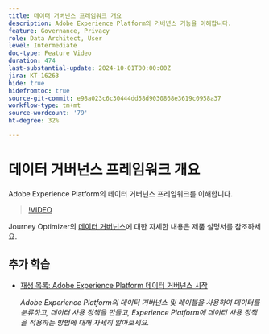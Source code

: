 ```yaml
---
title: 데이터 거버넌스 프레임워크 개요
description: Adobe Experience Platform의 거버넌스 기능을 이해합니다.
feature: Governance, Privacy
role: Data Architect, User
level: Intermediate
doc-type: Feature Video
duration: 474
last-substantial-update: 2024-10-01T00:00:00Z
jira: KT-16263
hide: true
hidefromtoc: true
source-git-commit: e98a023c6c30444dd58d9030868e3619c0958a37
workflow-type: tm+mt
source-wordcount: '79'
ht-degree: 32%

---
```



# 데이터 거버넌스 프레임워크 개요

Adobe Experience Platform의 데이터 거버넌스 프레임워크를 이해합니다.

>[!VIDEO](https://video.tv.adobe.com/v/29708/?learn=on)

Journey Optimizer의 [데이터 거버넌스](https://experienceleague.adobe.com/en/docs/journey-optimizer/using/privacy/action-privacy-restricted)에 대한 자세한 내용은 제품 설명서를 참조하세요.

## 추가 학습

* [재생 목록: Adobe Experience Platform 데이터 거버넌스 시작](https://experienceleague.adobe.com/ko/playlists/experience-platform-get-started-with-data-governance)

  *Adobe Experience Platform의 데이터 거버넌스 및 레이블을 사용하여 데이터를 분류하고, 데이터 사용 정책을 만들고, Experience Platform에 데이터 사용 정책을 적용하는 방법에 대해 자세히 알아보세요.*
